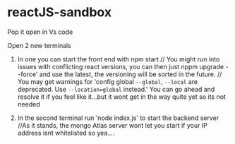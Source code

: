 # reactJS-sandbox
 
Pop it open in Vs code

Open 2 new terminals
1) In one you can start the front end with npm start 
// You might run into issues with conflicting react versions, you can then just nppm upgrade --force' and use the latest, the versioning will be sorted in the future.
// You may get warnings for 'config global `--global`, `--local` are deprecated. Use `--location=global` instead.' You can go ahead and resolve it if you feel like it...but it wont get in the way quite yet so its not needed 

2) In the second terminal run 'node index.js' to start the backend server
//As it stands, the mongo Atlas server wont let you start if your IP address isnt whitelisted so yea....
